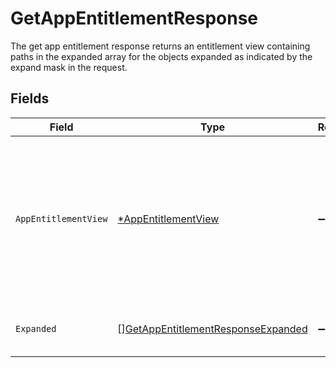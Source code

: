 # GetAppEntitlementResponse

The get app entitlement response returns an entitlement view containing paths in the expanded array for the objects expanded as indicated by the expand mask in the request.


## Fields

| Field                                                                                                                    | Type                                                                                                                     | Required                                                                                                                 | Description                                                                                                              |
| ------------------------------------------------------------------------------------------------------------------------ | ------------------------------------------------------------------------------------------------------------------------ | ------------------------------------------------------------------------------------------------------------------------ | ------------------------------------------------------------------------------------------------------------------------ |
| `AppEntitlementView`                                                                                                     | [*AppEntitlementView](../../models/shared/appentitlementview.md)                                                         | :heavy_minus_sign:                                                                                                       | The app entitlement view contains the serialized app entitlement and paths to objects referenced by the app entitlement. |
| `Expanded`                                                                                                               | [][GetAppEntitlementResponseExpanded](../../models/shared/getappentitlementresponseexpanded.md)                          | :heavy_minus_sign:                                                                                                       | List of serialized related objects.                                                                                      |